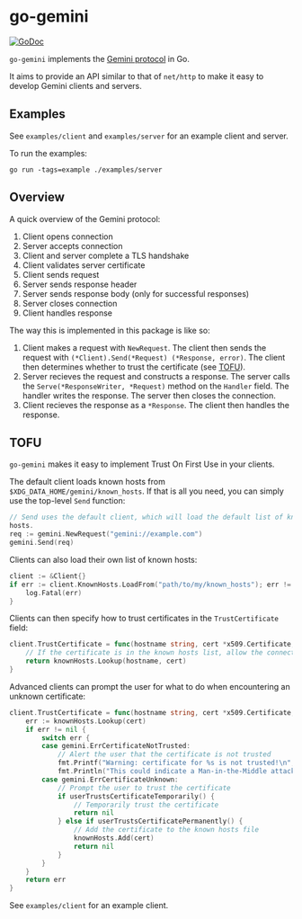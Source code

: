 # go-gemini

[![GoDoc](https://godoc.org/git.sr.ht/~adnano/go-gemini?status.svg)](https://godoc.org/git.sr.ht/~adnano/go-gemini)

`go-gemini` implements the [Gemini protocol](https://gemini.circumlunar.space)
in Go.

It aims to provide an API similar to that of `net/http` to make it easy to
develop Gemini clients and servers.

## Examples

See `examples/client` and `examples/server` for an example client and server.

To run the examples:

	go run -tags=example ./examples/server

## Overview

A quick overview of the Gemini protocol:

1. Client opens connection
2. Server accepts connection
3. Client and server complete a TLS handshake
4. Client validates server certificate
5. Client sends request
6. Server sends response header
7. Server sends response body (only for successful responses)
8. Server closes connection
9. Client handles response

The way this is implemented in this package is like so:

1. Client makes a request with `NewRequest`. The client then sends the request
	with `(*Client).Send(*Request) (*Response, error)`. The client then determines whether
	to trust the certificate (see [TOFU](#tofu)).
2. Server recieves the request and constructs a response.
	The server calls the `Serve(*ResponseWriter, *Request)` method on the
	`Handler` field. The handler writes the response. The server then closes
	the connection.
3. Client recieves the response as a `*Response`. The client then handles the
	response.

## TOFU

`go-gemini` makes it easy to implement Trust On First Use in your clients.

The default client loads known hosts from `$XDG_DATA_HOME/gemini/known_hosts`.
If that is all you need, you can simply use the top-level `Send` function:

```go
// Send uses the default client, which will load the default list of known
hosts.
req := gemini.NewRequest("gemini://example.com")
gemini.Send(req)
```

Clients can also load their own list of known hosts:

```go
client := &Client{}
if err := client.KnownHosts.LoadFrom("path/to/my/known_hosts"); err != nil {
	log.Fatal(err)
}
```

Clients can then specify how to trust certificates in the `TrustCertificate`
field:

```go
client.TrustCertificate = func(hostname string, cert *x509.Certificate, knownHosts *gemini.KnownHosts) error {
	// If the certificate is in the known hosts list, allow the connection
	return knownHosts.Lookup(hostname, cert)
}
```

Advanced clients can prompt the user for what to do when encountering an unknown certificate:

```go
client.TrustCertificate = func(hostname string, cert *x509.Certificate, knownHosts *gemini.KnownHosts) error {
	err := knownHosts.Lookup(cert)
	if err != nil {
		switch err {
		case gemini.ErrCertificateNotTrusted:
			// Alert the user that the certificate is not trusted
			fmt.Printf("Warning: certificate for %s is not trusted!\n", hostname)
			fmt.Println("This could indicate a Man-in-the-Middle attack.")
		case gemini.ErrCertificateUnknown:
			// Prompt the user to trust the certificate
			if userTrustsCertificateTemporarily() {
				// Temporarily trust the certificate
				return nil
			} else if userTrustsCertificatePermanently() {
				// Add the certificate to the known hosts file
				knownHosts.Add(cert)
				return nil
			}
		}
	}
	return err
}
```

See `examples/client` for an example client.
